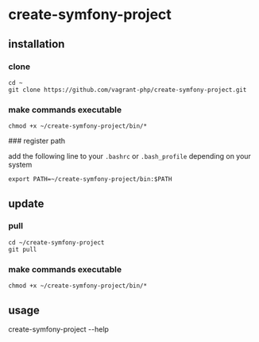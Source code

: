# create-symfony-project

## installation

### clone

```{.sh}
cd ~
git clone https://github.com/vagrant-php/create-symfony-project.git
```

### make commands executable

```{.sh}
chmod +x ~/create-symfony-project/bin/*
```

### register path

add the following line to your `.bashrc` or `.bash_profile` depending on your system

```{.sh}
export PATH=~/create-symfony-project/bin:$PATH
```

## update

### pull
```{.sh}
cd ~/create-symfony-project
git pull
```

### make commands executable

```{.sh}
chmod +x ~/create-symfony-project/bin/*
```

## usage

create-symfony-project --help
